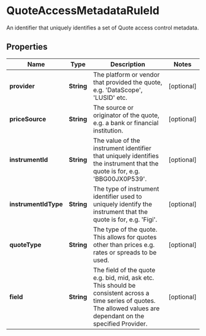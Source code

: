 

# QuoteAccessMetadataRuleId

An identifier that uniquely identifies a set of Quote access control metadata.

## Properties

Name | Type | Description | Notes
------------ | ------------- | ------------- | -------------
**provider** | **String** | The platform or vendor that provided the quote, e.g. &#39;DataScope&#39;, &#39;LUSID&#39; etc. |  [optional]
**priceSource** | **String** | The source or originator of the quote, e.g. a bank or financial institution. |  [optional]
**instrumentId** | **String** | The value of the instrument identifier that uniquely identifies the instrument that the quote is for, e.g. &#39;BBG00JX0P539&#39;. |  [optional]
**instrumentIdType** | **String** | The type of instrument identifier used to uniquely identify the instrument that the quote is for, e.g. &#39;Figi&#39;. |  [optional]
**quoteType** | **String** | The type of the quote. This allows for quotes other than prices e.g. rates or spreads to be used. |  [optional]
**field** | **String** | The field of the quote e.g. bid, mid, ask etc. This should be consistent across a time series of quotes. The allowed values are dependant on the specified Provider. |  [optional]



